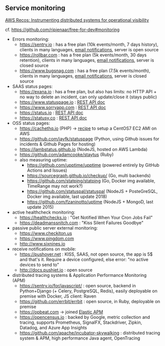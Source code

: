 ## Service monitoring
[AWS Recos: Instrumenting distributed systems for operational visibility](https://aws.amazon.com/fr/builders-library/instrumenting-distributed-systems-for-operational-visibility/)

cf. https://github.com/ripienaar/free-for-dev#monitoring

- Errors monitoring:
  * https://sentry.io : has a free plan (10k events/month, 7 days history), clients in many languages, [email notifications](https://docs.sentry.io/learn/notifications/), server is open source
  * https://rollbar.com : has a free plan (5k events/month, 30 days retention), clients in many languages, [email notifications](https://rollbar.com/blog/notification-types-how-to-use-them/#notifications-for-email), server is closed source
  * https://www.bugsnag.com : has a free plan (7.5k events/month), clients in many languages, [email notifications](https://docs.bugsnag.com/product/email/), server is closed source
- SAAS status pages:
  * https://exana.io : has a free plan, but also has limits: no HTTP API + no way to delete an incident, can only update/close it (stays public)
  * https://www.statuspage.io : [REST API doc](http://doers.statuspage.io/api/v1/incidents/)
  * https://www.sorryapp.com : [REST API doc](https://docs.sorryapp.com/api/v1/reference/pages/notices/)
  * https://status.io : [REST API doc](https://statusio.docs.apiary.io)
  * https://statusy.co : [REST API doc](https://api.statusy.co/?uid=161a00cdc946ef-0b341c9832c015-d35346d-1fa400-161a00cdc961475#create-an-incident)
- OSS status pages:
  * https://cachethq.io (PHP) -> [recipe](https://www.reddit.com/r/sysadmin/comments/6r5rzq/xpost_from_rhomelab_is_there_something_similar_to/dl304ed/) to setup a CentOS7 EC2 AMI on AWS
  * https://github.com/jayfk/statuspage (Python, using Github issues for incidents & Github Pages for hosting)
  * https://lambstatus.github.io (NodeJS, hosted on AWS Lambda)
  * https://github.com/adamcooke/staytus (Ruby)
  * also measuring uptime:
    + https://github.com/upptime/upptime (powered entirely by GitHub Actions and Issues)
    + https://sourcegraph.github.io/checkup/ (Go, multi backends)
    + https://github.com/statping/statping (Go, Docker img available, TimeRange may not work?)
    + https://github.com/statuspal/statuspal (NodeJS + PosteGreSQL, Docker img available, last update 2018)
    + https://github.com/fzaninotto/uptime (NodeJS + MongoD, last update 2015)
- active healthcheck monitoring:
  * https://healthchecks.io : "Get Notified When Your Cron Jobs Fail"
  * https://deadmanssnitch.com : "Kiss Silent Failures Goodbye"
- passive public server external monitoring:
  * https://www.checkiton.us
  * https://www.pingdom.com
  * http://www.sixnines.io
- receive notifications on mobile:
  * https://pushover.net : KISS, SAAS, not open source, the app is 5$ and that's it.
  Require a device configured, else error: "no active devices to send to"
  * http://docs.pushjet.io : open source
- distributed tracing systems & Application Performance Monitoring (APM)
  * https://sentry.io/for/javascript/ : open source, backend in Python+Django (+ Celery, PostgreSQL, Redis), easily deployable on premise with Docker, JS client: Raven
  * https://github.com/errbit/errbit : open source, in Ruby, deployable on premise
  * https://opbeat.com -> joined [Elastic APM](https://www.elastic.co/solutions/apm)
  * https://opencensus.io : backed by Google, metric collection and tracing, supports Prometheus, SignalFX, Stackdriver, Zipkin, Datadog, and Azure App Insights
  * https://github.com/apache/incubator-skywalking : distributed tracing system & APM, high performance Java agent, OpenTracing
